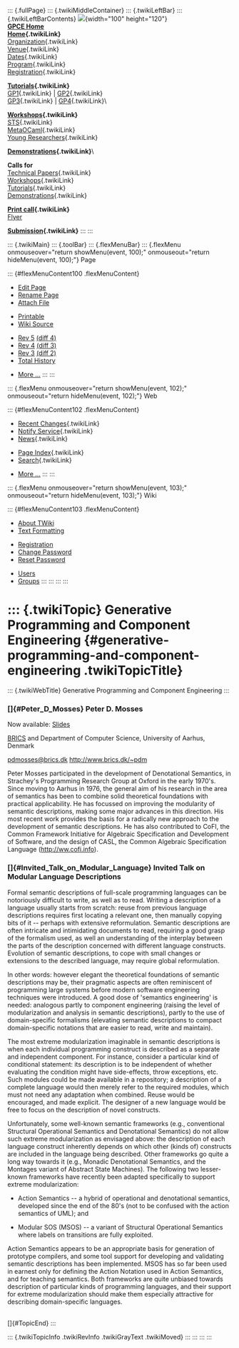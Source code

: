 ::: {.fullPage}
::: {.twikiMiddleContainer}
::: {.twikiLeftBar}
::: {.twikiLeftBarContents}
![](../pub/Gpce04/WebLeftBar/gpce-logo.jpg){width="100" height="120"}\
**[GPCE Home](http://www.gpce.org)**\
**[Home](WebHome){.twikiLink}**\
[Organization](ConferenceOrganization){.twikiLink}\
[Venue](ConferenceVenue){.twikiLink}\
[Dates](ImportantDates){.twikiLink}\
[Program](ConferenceProgram){.twikiLink}\
[Registration](ConferenceRegistration){.twikiLink}

**[Tutorials](GpceTutorials){.twikiLink}**\
[GP1](TutorialGP1){.twikiLink} \| [GP2](TutorialGP2){.twikiLink}\
[GP3](TutorialGP3){.twikiLink} \| [GP4](TutorialGP4){.twikiLink}\

**[Workshops](GpceWorkshops){.twikiLink}**\
[STS](STS){.twikiLink}\
[MetaOCaml](http://www.program-transformation.org/Gpce04/MetaOCaml){.twikiLink}\
[Young
Researchers](http://www.program-transformation.org/Gpce04/YoungResearchers){.twikiLink}

**[Demonstrations](GpceDemonstrations){.twikiLink}**\

**Calls for**\
[Technical Papers](CallForPapers){.twikiLink}\
[Workshops](CallForWorkshops){.twikiLink}\
[Tutorials](CallForTutorials){.twikiLink}\
[Demonstrations](CallForDemonstrations){.twikiLink}

**[Print call](PrintCall){.twikiLink}**\
[Flyer](http://www.cs.uu.nl/~visser/GPCE04-CfC.pdf)

**[Submission](ElectronicSubmission){.twikiLink}**
:::
:::

::: {.twikiMain}
::: {.toolBar}
::: {.flexMenuBar}
::: {.flexMenu onmouseover="return showMenu(event, 100);" onmouseout="return hideMenu(event, 100);"}
Page

::: {#flexMenuContent100 .flexMenuContent}
-   [Edit
    Page](http://www.program-transformation.org/edit/Gpce04/PeterMossesOnModularLanguageDescriptions?t=1536827623)
-   [Rename
    Page](http://www.program-transformation.org/rename/Gpce04/PeterMossesOnModularLanguageDescriptions)
-   [Attach
    File](http://www.program-transformation.org/attach/Gpce04/PeterMossesOnModularLanguageDescriptions)

<!-- -->

-   [Printable](http://www.program-transformation.org/view/Gpce04/PeterMossesOnModularLanguageDescriptions?skin=print.pattern)
-   [Wiki
    Source](http://www.program-transformation.org/view/Gpce04/PeterMossesOnModularLanguageDescriptions?skin=text&raw=on&contenttype=text/plain)

<!-- -->

-   [Rev
    5](http://www.program-transformation.org/view/Gpce04/PeterMossesOnModularLanguageDescriptions?rev=1.5)
    [(diff 4)](http://www.program-transformation.org/rdiff/Gpce04/PeterMossesOnModularLanguageDescriptions?rev1=1.5&rev2=1.4)
-   [Rev
    4](http://www.program-transformation.org/view/Gpce04/PeterMossesOnModularLanguageDescriptions?rev=1.4)
    [(diff 3)](http://www.program-transformation.org/rdiff/Gpce04/PeterMossesOnModularLanguageDescriptions?rev1=1.4&rev2=1.3)
-   [Rev
    3](http://www.program-transformation.org/view/Gpce04/PeterMossesOnModularLanguageDescriptions?rev=1.3)
    [(diff 2)](http://www.program-transformation.org/rdiff/Gpce04/PeterMossesOnModularLanguageDescriptions?rev1=1.3&rev2=1.2)
-   [Total
    History](http://www.program-transformation.org/rdiff/Gpce04/PeterMossesOnModularLanguageDescriptions)

<!-- -->

-   [More
    \...](http://www.program-transformation.org/oops/Gpce04/PeterMossesOnModularLanguageDescriptions?template=oopsmore&param1=1.5&param2=1.5)
:::
:::

::: {.flexMenu onmouseover="return showMenu(event, 102);" onmouseout="return hideMenu(event, 102);"}
Web

::: {#flexMenuContent102 .flexMenuContent}
-   [Recent Changes](WebChanges){.twikiLink}
-   [Notify Service](WebNotify){.twikiLink}
-   [News](WebNews){.twikiLink}

<!-- -->

-   [Page Index](WebIndex){.twikiLink}
-   [Search](WebSearch){.twikiLink}

<!-- -->

-   [More
    \...](http://www.program-transformation.org/oops/Gpce04/PeterMossesOnModularLanguageDescriptions?template=oopsmore&param1=1.5&param2=1.5)
:::
:::

::: {.flexMenu onmouseover="return showMenu(event, 103);" onmouseout="return hideMenu(event, 103);"}
Wiki

::: {#flexMenuContent103 .flexMenuContent}
-   [About
    TWiki](http://www.program-transformation.org/view/TWiki/WebHome)
-   [Text
    Formatting](http://www.program-transformation.org/view/TWiki/TextFormattingRules)

<!-- -->

-   [Registration](http://www.program-transformation.org/view/TWiki/TWikiRegistration)
-   [Change
    Password](http://www.program-transformation.org/view/TWiki/ChangePassword)
-   [Reset
    Password](http://www.program-transformation.org/view/TWiki/ResetPassword)

<!-- -->

-   [Users](http://www.program-transformation.org/view/Main/TWikiUsers)
-   [Groups](http://www.program-transformation.org/view/Main/TWikiGroups)
:::
:::
:::
:::

::: {.twikiTopic}
Generative Programming and Component Engineering {#generative-programming-and-component-engineering .twikiTopicTitle}
================================================

::: {.twikiWebTitle}
Generative Programming and Component Engineering
:::

### []{#Peter_D_Mosses} Peter D. Mosses

Now available: [Slides](http://www.brics.dk/~pdm/GPCE-04/)

[BRICS](http://www.brics.dk) and Department of Computer Science,
University of Aarhus, Denmark

<pdmosses@brics.dk> <http://www.brics.dk/~pdm>

Peter Mosses participated in the development of Denotational Semantics,
in Strachey\'s Programming Research Group at Oxford in the early
1970\'s. Since moving to Aarhus in 1976, the general aim of his research
in the area of semantics has been to combine solid theoretical
foundations with practical applicability. He has focussed on improving
the modularity of semantic descriptions, making some major advances in
this direction. His most recent work provides the basis for a radically
new approach to the development of semantic descriptions. He has also
contributed to CoFI, the Common Framework Initiative for Algebraic
Specification and Development of Software, and the design of CASL, the
Common Algebraic Specification Language (<http://ww.cofi.info>).

### []{#Invited_Talk_on_Modular_Language} Invited Talk on Modular Language Descriptions

Formal semantic descriptions of full-scale programming languages can be
notoriously difficult to write, as well as to read. Writing a
description of a language usually starts from scratch: reuse from
previous language descriptions requires first locating a relevant one,
then manually copying bits of it \-- perhaps with extensive
reformulation. Semantic descriptions are often intricate and
intimidating documents to read, requiring a good grasp of the formalism
used, as well an understanding of the interplay between the parts of the
description concerned with different language constructs. Evolution of
semantic descriptions, to cope with small changes or extensions to the
described language, may require global reformulation.

In other words: however elegant the theoretical foundations of semantic
descriptions may be, their pragmatic aspects are often reminiscent of
programming large systems before modern software engineering techniques
were introduced. A good dose of \'semantics engineering\' is needed:
analogous partly to component engineering (raising the level of
modularization and analysis in semantic descriptions), partly to the use
of domain-specific formalisms (elevating semantic descriptions to
compact domain-specific notations that are easier to read, write and
maintain).

The most extreme modularization imaginable in semantic descriptions is
when each individual programming construct is described as a separate
and independent component. For instance, consider a particular kind of
conditional statement: its description is to be independent of whether
evaluating the condition might have side-effects, throw exceptions, etc.
Such modules could be made available in a repository; a description of a
complete language would then merely refer to the required modules, which
must not need any adaptation when combined. Reuse would be encouraged,
and made explicit. The designer of a new language would be free to focus
on the description of novel constructs.

Unfortunately, some well-known semantic frameworks (e.g., conventional
Structural Operational Semantics and Denotational Semantics) do not
allow such extreme modularization as envisaged above: the description of
each language construct inherently depends on which other (kinds of)
constructs are included in the language being described. Other
frameworks go quite a long way towards it (e.g., Monadic Denotational
Semantics, and the Montages variant of Abstract State Machines). The
following two lesser-known frameworks have recently been adapted
specifically to support extreme modularization:

-   Action Semantics \-- a hybrid of operational and denotational
    semantics, developed since the end of the 80\'s (not to be confused
    with the action semantics of UML); and

<!-- -->

-   Modular SOS (MSOS) \-- a variant of Structural Operational Semantics
    where labels on transitions are fully exploited.

Action Semantics appears to be an appropriate basis for generation of
prototype compilers, and some tool support for developing and validating
semantic descriptions has been implemented. MSOS has so far been used in
earnest only for defining the Action Notation used in Action Semantics,
and for teaching semantics. Both frameworks are quite unbiased towards
description of particular kinds of programming languages, and their
support for extreme modularization should make them especially
attractive for describing domain-specific languages.

\
[]{#TopicEnd}
:::

::: {.twikiTopicInfo .twikiRevInfo .twikiGrayText .twikiMoved}
:::
:::
:::
:::
